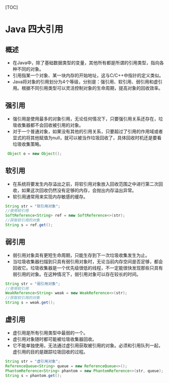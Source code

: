 [TOC]

# Java 四大引用

## 概述

- 在Java中，除了基础数据类型的变量，其他所有都是所谓的引用类型，指向各种不同的对象。
- 引用指某一个对象、某一块内存的开始地址，这与C/C++中指针的定义类似。
- Java将对象的引用划分为4个等级，分别是：强引用、软引用、弱引用和虚引用。根据不同引用类型可以灵活控制对象的生命周期，提高对象的回收效率。



## 强引用

- 强引用是使用最多的对象引用，无论任何情况下，只要强引用关系还存在，垃圾收集器都不会回收被引用的对象。
- 对于一个普通对象，如果没有其他的引用关系，只要超过了引用的作用域或者显式的将其他赋值为null，就可以被当作垃圾回收了，具体回收时机还是要看垃圾收集策略。

```java
 Object o = new Object();
```



## 软引用

- 在系统将要发生内存溢出之前，将软引用对象放入回收范围之中进行第二次回收，如果这次回收仍然没有足够的内存，会抛出内存溢出异常。
- 软引用通常用来实现内存敏感的缓存。

```java
String str = "软引用对象";
//使用软引用
SoftReference<String> ref = new SoftReference<>(str);
//获取软引用的对象
String s = ref.get();
```



## 弱引用

- 弱引用对象具有更短生命周期，只能生存到下一次垃圾收集发生为止。
- 当垃圾收集器扫描到只具有弱引用对象时，无论当前内存空间是否足够，都会回收它。垃圾收集器是一个优先级很低的线程，不一定能很快发现那些只具有弱引用的对象。在这种情况下，弱引用对象可以存在较长的时间。

```java
String str = "弱引用对象";
//使用软引用
WeakReference<String> weak = new WeakReference<>(str);
//获取软引用的对象
String s = weak.get();
```



## 虚引用

- 虚引用是所有引用类型中最弱的一个。
- 虚引用对象随时都可能被垃圾收集器回收。
- 它不能单独使用，无法通过虚引用获取被引用的对象。必须和引用队列一起，虚引用的目的是跟踪垃圾回收的过程。

```java
String str = "虚引用对象";
ReferenceQueue<String> queue = new ReferenceQueue<>();
PhantomReference<String> phantom = new PhantomReference<>(str, queue);
String s = phantom.get();
```